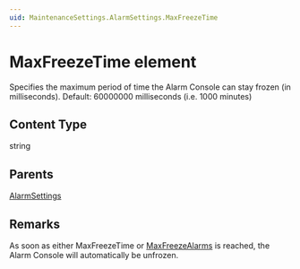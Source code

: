 ```yaml
---
uid: MaintenanceSettings.AlarmSettings.MaxFreezeTime
---
```


# MaxFreezeTime element

Specifies the maximum period of time the Alarm Console can stay frozen (in milliseconds). Default: 60000000 milliseconds (i.e. 1000 minutes)

## Content Type

string

## Parents

[AlarmSettings](xref:MaintenanceSettings.AlarmSettings)

## Remarks

As soon as either MaxFreezeTime or [MaxFreezeAlarms](xref:MaintenanceSettings.AlarmSettings.MaxFreezeAlarms) is reached, the Alarm Console will automatically be unfrozen.

